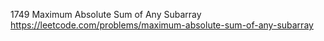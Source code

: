 1749 Maximum Absolute Sum of Any Subarray https://leetcode.com/problems/maximum-absolute-sum-of-any-subarray